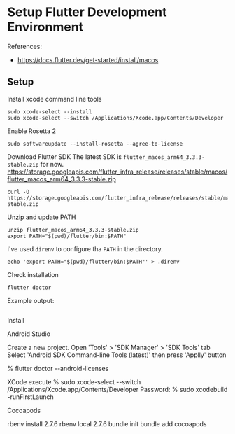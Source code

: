 # Setup Flutter Development Environment

References:

- https://docs.flutter.dev/get-started/install/macos

## Setup

Install xcode command line tools

``` shell
sudo xcode-select --install
sudo xcode-select --switch /Applications/Xcode.app/Contents/Developer
```

Enable Rosetta 2

``` shell
sudo softwareupdate --install-rosetta --agree-to-license
```

Download Flutter SDK
The latest SDK is `flutter_macos_arm64_3.3.3-stable.zip` for now.
https://storage.googleapis.com/flutter_infra_release/releases/stable/macos/flutter_macos_arm64_3.3.3-stable.zip


``` shell
curl -O https://storage.googleapis.com/flutter_infra_release/releases/stable/macos/flutter_macos_arm64_3.3.3-stable.zip
```

Unzip and update PATH

``` shell
unzip flutter_macos_arm64_3.3.3-stable.zip
export PATH="$(pwd)/flutter/bin:$PATH"
```

I've used `direnv` to configure tha `PATH` in the directory.

``` shell
echo 'export PATH="$(pwd)/flutter/bin:$PATH"' > .direnv
```


Check installation

``` shell
flutter doctor
```

Example output:

``` text

```


Install

Android Studio

Create a new project.
Open 'Tools' > 'SDK Manager' > 'SDK Tools' tab
Select 'Android SDK Command-line Tools (latest)' then press 'Applly' button

% flutter doctor --android-licenses

XCode
execute 
% sudo xcode-select --switch /Applications/Xcode.app/Contents/Developer
Password:
% sudo xcodebuild -runFirstLaunch


Cocoapods

rbenv install 2.7.6
rbenv local 2.7.6
bundle init
bundle add cocoapods
